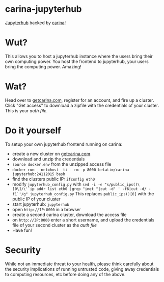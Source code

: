 # carina-jupyterhub

[Jupyterhub](https://github.com/jupyter/jupyterhub) backed by [carina](https://getcarina.com)!


# Wut?

This allows you to host a jupyterhub instance where the users bring
their own computing power. You host the frontend to jupyterhub, your
users bring the computing power. Amazing!


# Wat?

Head over to [getcarina.com](https://getcarina.com), register for an
account, and fire up a cluster. Click "Get access" to download a
zipfile with the credentials of your cluster. This is your *auth file*.


# Do it yourself

To setup your own jupyterhub frontend running on carina:

 * create a new cluster on [getcarina.com](https://getcarina.com)
 * download and unzip the credentials
 * `source docker.env` from the unzipped access file
 * `docker run --net=host -ti --rm -p 8000 betatim/carina-jupyterhub:24112015 bash`
 * find the clusters public IP: `ifconfig eth0`
 * modify `jupyterhub_config.py` with ```sed -i -e "s/public_ips()\[0\]/\'`ip addr list eth0 |grep "inet "|cut -d' ' -f6|cut -d/ -f1`'/g" jupyterhub_config.py``` This replaces `public_ips()[0]` with the public IP
   of your cluster
 * start jupyterhub: `jupyterhub`
 * open `http://IP:8000` in a browser
 * create a second carina cluster, download the access file
 * on `http://IP:8000` enter a short username, and upload the credentials file of your second
   cluster as the *auth file*
 * Have fun!


# Security

While not an immediate threat to your health, please think carefully
about the security implications of running untrusted code, giving
away credentials to computing resources, etc before doing any of the
above.
